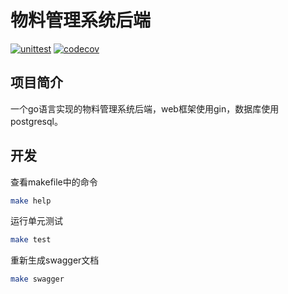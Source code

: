 # 物料管理系统后端

[![unittest](https://github.com/Peiyang-Aeromodelling-Association/inventory_management_server/actions/workflows/test.yml/badge.svg?event=push)](https://github.com/Peiyang-Aeromodelling-Association/inventory_management_server/actions/workflows/test.yml)
[![codecov](https://codecov.io/gh/Peiyang-Aeromodelling-Association/inventory_management_server/branch/main/graph/badge.svg)](https://app.codecov.io/gh/Peiyang-Aeromodelling-Association/inventory_management_server)

## 项目简介

一个go语言实现的物料管理系统后端，web框架使用gin，数据库使用postgresql。

## 开发

查看makefile中的命令

```bash
make help
```

运行单元测试

```bash
make test
```

重新生成swagger文档

```bash
make swagger
```
